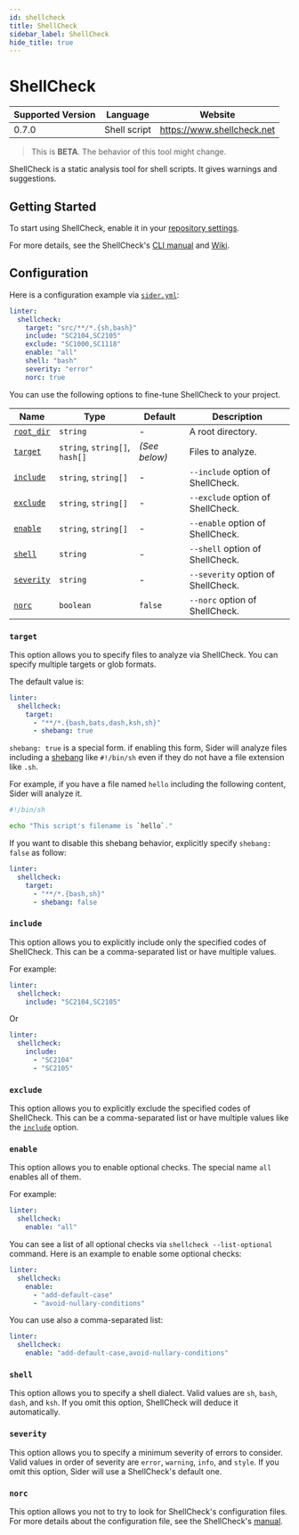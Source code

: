 ```yaml
---
id: shellcheck
title: ShellCheck
sidebar_label: ShellCheck
hide_title: true
---
```


# ShellCheck

| Supported Version | Language     | Website                    |
| ----------------- | ------------ | -------------------------- |
| 0.7.0             | Shell script | https://www.shellcheck.net |

> This is **BETA**. The behavior of this tool might change.

ShellCheck is a static analysis tool for shell scripts. It gives warnings and suggestions.

## Getting Started

To start using ShellCheck, enable it in your [repository settings](../../getting-started/repository-settings.md).

For more details, see the ShellCheck's [CLI manual](https://github.com/koalaman/shellcheck/blob/master/shellcheck.1.md) and [Wiki](https://github.com/koalaman/shellcheck/wiki).

## Configuration

Here is a configuration example via [`sider.yml`](../../getting-started/custom-configuration.md):

```yaml
linter:
  shellcheck:
    target: "src/**/*.{sh,bash}"
    include: "SC2104,SC2105"
    exclude: "SC1000,SC1118"
    enable: "all"
    shell: "bash"
    severity: "error"
    norc: true
```

You can use the following options to fine-tune ShellCheck to your project.

| Name                                                                        | Type                           | Default       | Description                        |
| --------------------------------------------------------------------------- | ------------------------------ | ------------- | ---------------------------------- |
| [`root_dir`](../../getting-started/custom-configuration.md#root_dir-option) | `string`                       | -             | A root directory.                  |
| [`target`](#target)                                                         | `string`, `string[]`, `hash[]` | _(See below)_ | Files to analyze.                  |
| [`include`](#include)                                                       | `string`, `string[]`           | -             | `--include` option of ShellCheck.  |
| [`exclude`](#exclude)                                                       | `string`, `string[]`           | -             | `--exclude` option of ShellCheck.  |
| [`enable`](#enable)                                                         | `string`, `string[]`           | -             | `--enable` option of ShellCheck.   |
| [`shell`](#shell)                                                           | `string`                       | -             | `--shell` option of ShellCheck.    |
| [`severity`](#severity)                                                     | `string`                       | -             | `--severity` option of ShellCheck. |
| [`norc`](#norc)                                                             | `boolean`                      | `false`       | `--norc` option of ShellCheck.     |

### `target`

This option allows you to specify files to analyze via ShellCheck. You can specify multiple targets or glob formats.

The default value is:

```Yaml
linter:
  shellcheck:
    target:
      - "**/*.{bash,bats,dash,ksh,sh}"
      - shebang: true
```

`shebang: true` is a special form. if enabling this form, Sider will analyze files including a [shebang](<https://en.wikipedia.org/wiki/Shebang_(Unix)>) like `#!/bin/sh` even if they do not have a file extension like `.sh`.

For example, if you have a file named `hello` including the following content, Sider will analyze it.

```sh
#!/bin/sh

echo "This script's filename is `hello`."
```

If you want to disable this shebang behavior, explicitly specify `shebang: false` as follow:

```yaml
linter:
  shellcheck:
    target:
      - "**/*.{bash,sh}"
      - shebang: false
```

### `include`

This option allows you to explicitly include only the specified codes of ShellCheck.
This can be a comma-separated list or have multiple values.

For example:

```yaml
linter:
  shellcheck:
    include: "SC2104,SC2105"
```

Or

```yaml
linter:
  shellcheck:
    include:
      - "SC2104"
      - "SC2105"
```

### `exclude`

This option allows you to explicitly exclude the specified codes of ShellCheck.
This can be a comma-separated list or have multiple values like the [`include`](#include) option.

### `enable`

This option allows you to enable optional checks. The special name `all` enables all of them.

For example:

```yaml
linter:
  shellcheck:
    enable: "all"
```

You can see a list of all optional checks via `shellcheck --list-optional` command.
Here is an example to enable some optional checks:

```yaml
linter:
  shellcheck:
    enable:
      - "add-default-case"
      - "avoid-nullary-conditions"
```

You can use also a comma-separated list:

```yaml
linter:
  shellcheck:
    enable: "add-default-case,avoid-nullary-conditions"
```

### `shell`

This option allows you to specify a shell dialect. Valid values are `sh`, `bash`, `dash`, and `ksh`.
If you omit this option, ShellCheck will deduce it automatically.

### `severity`

This option allows you to specify a minimum severity of errors to consider.
Valid values in order of severity are `error`, `warning`, `info`, and `style`.
If you omit this option, Sider will use a ShellCheck's default one.

### `norc`

This option allows you not to try to look for ShellCheck's configuration files.
For more details about the configuration file, see the ShellCheck's [manual](https://github.com/koalaman/shellcheck/blob/master/shellcheck.1.md#rc-files).
